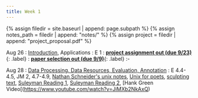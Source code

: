 ```yaml
---
title: Week 1
---
```



{% assign filedir = site.baseurl | append: page.subpath %} 
{% assign notes_path = filedir | append: "notes/" %} 
{% assign project = filedir | append: "project_proposal.pdf" %}

<!--  
Instructions:

INDENTATION COUNTS

Each day should be formatted exactly as follows

Date
: Lessons Covered
  : Reading List
    : In Class Presentations
: **Assignment/Announcement**{: .label}


To add a hyperlink for readings, do it as follows
  : [Example Paper](http://linktopaper.edu)

To make the hyperlink open in a new tab by default
  : [Example Paper](http://linktopaper.edu){:target=_"blank"}

The announcement can be made red for due dates as follows
: **Assignment Due**{: .label .label-red }

8/26 intro; project out, due 9/23; paper selection out, due 9/9
8/28 data

-->

Aug 26
: [Introduction]({{site.baseurl}}assets/files/intro.pdf), Applications
  : E 1
: [**project assignment out (due 9/23)**]({{site.baseurl}}assets/files/project.pdf){: .label}
: [**paper selection out (due 9/9)**](https://docs.google.com/forms/d/e/1FAIpQLScutjF0Xb2qKLs0m5pTWZYBIFNjmfmm7JXfEubMUeNlrEKqLw/viewform?usp=sf_link){: .label}
  :-

Aug 28
: [Data Processing. Data Resources, Evaluation, Annotation]({{site.baseurl}}assets/files/data.pdf)
  : E 4.4-4.5, JM 2, 4.7-4.9, [Nathan Schneider's unix notes](https://github.com/nschneid/unix-text-commands), 
  [Unix for poets](https://www.cs.upc.edu/~padro/Unixforpoets.pdf), 
  [sculpting text](http://matt.might.net/articles/sculpting-text/),
  [Suleyman Reading 1]({{site.baseurl}}assets/files/readings/24_suleyman_musically.pdf),
  [Suleyman Reading 2]({{site.baseurl}}assets/files/readings/24_suleyman_verge.pdf),
  [Hank Green Video[(https://www.youtube.com/watch?v=JiMXb2NkAxQ)

